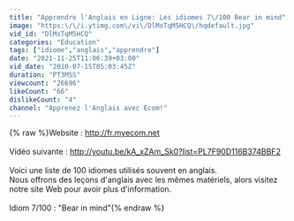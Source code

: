 ```yaml
---
title: "Apprendre l'Anglais en Ligne: Les idiomes 7\/100 Bear in mind"
image: "https:\/\/i.ytimg.com\/vi\/DlMsTqM5HCQ\/hqdefault.jpg"
vid_id: "DlMsTqM5HCQ"
categories: "Education"
tags: ["idiome","anglais","apprendre"]
date: "2021-11-25T11:06:39+03:00"
vid_date: "2010-07-15T05:03:45Z"
duration: "PT3M5S"
viewcount: "26696"
likeCount: "66"
dislikeCount: "4"
channel: "Apprenez l'Anglais avec Ecom!"
---
```

{% raw %}Website : <a rel="nofollow" target="blank" href="http://fr.myecom.net">http://fr.myecom.net</a><br /><br />Vidéo suivante : <a rel="nofollow" target="blank" href="http://youtu.be/kA_xZAm_Sk0?list=PL7F90D116B374BBF2">http://youtu.be/kA_xZAm_Sk0?list=PL7F90D116B374BBF2</a><br /><br /> Voici une liste de 100 idiomes utilisés souvent en anglais.  <br />Nous offrons des leçons d'anglais avec les mêmes matériels, alors visitez notre site Web pour avoir plus d'information.<br /><br />Idiom 7/100 : &quot;Bear in mind&quot;{% endraw %}

